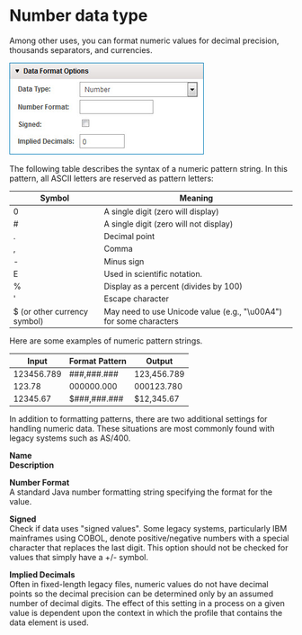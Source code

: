 # Number data type

<head>
  <meta name="guidename" content="Integration"/>
  <meta name="context" content="GUID-25bd3c61-4613-42cb-9282-b16756fa47fa"/>
</head>


Among other uses, you can format numeric values for decimal precision, thousands separators, and currencies.

![The Number data type is selected.](../Images/build-ps-data-type-number.jpg)

The following table describes the syntax of a numeric pattern string. In this pattern, all ASCII letters are reserved as pattern letters:

|Symbol|Meaning|
|------|-------|
|0|A single digit \(zero will display\)|
|\#|A single digit \(zero will not display\)|
|.|Decimal point|
|,|Comma|
|-|Minus sign|
|E|Used in scientific notation.|
|%|Display as a percent \(divides by 100\)|
|'|Escape character|
|$ \(or other currency symbol\)|May need to use Unicode value \(e.g., "\\u00A4"\) for some characters|

Here are some examples of numeric pattern strings.

|Input|Format Pattern|Output|
|-----|--------------|------|
|123456.789|\#\#\#,\#\#\#.\#\#\#|123,456.789||123456.789|\#\#\#.\#\#|123456.79|
|123.78|000000.000|000123.780|
|12345.67|$\#\#\#,\#\#\#.\#\#\#|$12,345.67|

In addition to formatting patterns, there are two additional settings for handling numeric data. These situations are most commonly found with legacy systems such as AS/400.

**Name**   
**Description**

**Number Format**   
A standard Java number formatting string specifying the format for the value.

**Signed**   
Check if data uses "signed values". Some legacy systems, particularly IBM mainframes using COBOL, denote positive/negative numbers with a special character that replaces the last digit. This option should not be checked for values that simply have a +/- symbol.

**Implied Decimals**   
Often in fixed-length legacy files, numeric values do not have decimal points so the decimal precision can be determined only by an assumed number of decimal digits. The effect of this setting in a process on a given value is dependent upon the context in which the profile that contains the data element is used.